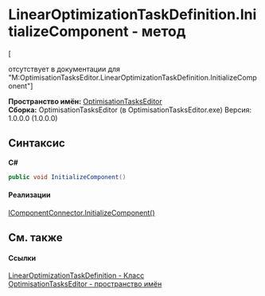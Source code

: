 # LinearOptimizationTaskDefinition.InitializeComponent - метод
 

\[<summary> отсутствует в документации для "M:OptimisationTasksEditor.LinearOptimizationTaskDefinition.InitializeComponent"\]

**Пространство имён:**&nbsp;<a href="N_OptimisationTasksEditor">OptimisationTasksEditor</a><br />**Сборка:**&nbsp;OptimisationTasksEditor (в OptimisationTasksEditor.exe) Версия: 1.0.0.0 (1.0.0.0)

## Синтаксис

**C#**<br />
``` C#
public void InitializeComponent()
```


#### Реализации
<a href="http://msdn2.microsoft.com/ru-ru/library/ms603526" target="_blank">IComponentConnector.InitializeComponent()</a><br />

## См. также


#### Ссылки
<a href="T_OptimisationTasksEditor_LinearOptimizationTaskDefinition">LinearOptimizationTaskDefinition - Класс</a><br /><a href="N_OptimisationTasksEditor">OptimisationTasksEditor - пространство имён</a><br />